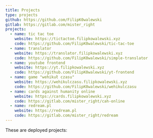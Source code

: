 ```yaml
---
title: Projects
type: projects
github: https://github.com/FilipK0walewski
gitlab: https://gitlab.com/mister_right
projects:
  - name: tic tac toe
    website: https://tictactoe.filipkowalewski.xyz
    code: https://github.com/FilipK0walewski/tic-tac-toe
  - name: translator
    website: https://translator.filipkowalewski.xyz
    code: https://github.com/FilipK0walewski/simple-translator
  - name: youtube frontend
    website: https://yt.filipkowalewski.xyz
    code: https://github.com/FilipK0walewski/yt-frontend
  - name: game "wehikuł czasu"
    website: https://wehikulczasu.filipkowalewski.xyz
    code: https://github.com/FilipK0walewski/wehikulczasu
  - name: cards against humanity online
    website: https://cards.filipkowalewski.xyz
    code: https://gitlab.com/mister_right/cah-online
  - name: redream.pl
    website: https://redream.pl
    code: https://gitlab.com/mister_right/redream
---
```

These are deployed projects: